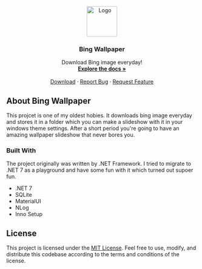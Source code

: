 <!-- PROJECT LOGO -->
<div align="center">
  <a href="https://github.com/torabi-ali/BingWallpaper">
    <img src="Wpf/logo.ico" alt="Logo" width="80" height="80">
  </a>

  <h3 align="center">Bing Wallpaper</h3>

  <p align="center">
    Download Bing image everyday!
    <br />
    <a href="https://github.com/torabi-ali/BingWallpaper"><strong>Explore the docs »</strong></a>
    <br />
    <br />
    <a href="https://github.com/torabi-ali/BingWallpaper/releases">Download</a>
    ·
    <a href="https://github.com/torabi-ali/BingWallpaper/issues">Report Bug</a>
    ·
    <a href="https://github.com/torabi-ali/BingWallpaper/issues">Request Feature</a>
  </p>
</div>



<!-- ABOUT THE PROJECT -->
## About Bing Wallpaper

This projcet is one of my oldest hobies. It downloads bing image everyday and stores it in a folder which you can make a slideshow with it in your windows theme settings. After a short period you're going to have an amazing wallpaper slideshow that never bores you.



### Built With

The project originally was written by .NET Framework. I tried to migrate to .NET 7 as a playground and have some fun with it which turned out supoer fun.


* .NET 7
* SQLite
* MaterialUI
* NLog
* Inno Setup



<!-- LICENSE -->
## License

This project is licensed under the [MIT License](LICENSE). Feel free to use, modify, and distribute this codebase according to the terms and conditions of the license.
